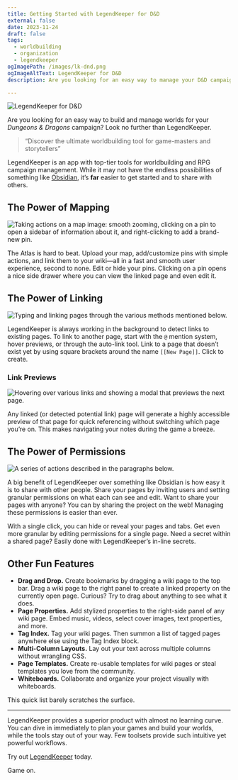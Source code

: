 ```yaml
---
title: Getting Started with LegendKeeper for D&D
external: false
date: 2023-11-24
draft: false
tags:
  - worldbuilding
  - organization
  - legendkeeper
ogImagePath: /images/lk-dnd.png
ogImageAltText: LegendKeeper for D&D
description: Are you looking for an easy way to manage your D&D campaign? Look no further than LegendKeeper. 

---
```


![LegendKeeper for D&D](/images/lk-dnd.png)

Are you looking for an easy way to build and manage worlds for your *Dungeons & Dragons* campaign? Look no further than LegendKeeper. 

> “Discover the ultimate worldbuilding tool for game-masters and storytellers”

LegendKeeper is an app with top-tier tools for worldbuilding and RPG campaign management. While it may not have the endless possibilities of something like [Obsidian](/blog/getting-started-with-obsidian-dnd), it’s **far** easier to get started and to share with others.

## The Power of Mapping

![Taking actions on a map image: smooth zooming, clicking on a pin to open a sidebar of information about it, and right-clicking to add a brand-new pin.](/images/lk-atlas.gif)

The Atlas is hard to beat. Upload your map, add/customize pins with simple actions, and link them to your wiki—all in a fast and smooth user experience, second to none. Edit or hide your pins. Clicking on a pin opens a nice side drawer where you can view the linked page and even edit it.

## The Power of Linking

![Typing and linking pages through the various methods mentioned below.](/images/lk-linking.gif)

LegendKeeper is always working in the background to detect links to existing pages. To link to another page, start with the `@` mention system, hover previews, or through the auto-link tool. Link to a page that doesn’t exist yet by using square brackets around the name `[[New Page]]`. Click to create.

### Link Previews

![Hovering over various links and showing a modal that previews the next page.](/images/lk-page-previews.gif)

Any linked (or detected potential link) page will generate a highly accessible preview of that page for quick referencing without switching which page you’re on. This makes navigating your notes during the game a breeze.

## The Power of Permissions

![A series of actions described in the paragraphs below.](/images/lk-permissions.gif)

A big benefit of LegendKeeper over something like Obsidian is how easy it is to share with other people. Share your pages by inviting users and setting granular permissions on what each can see and edit. Want to share your pages with anyone? You can by sharing the project on the web! Managing these permissions is easier than ever.

With a single click, you can hide or reveal your pages and tabs. Get even more granular by editing permissions for a single page. Need a secret within a shared page? Easily done with LegendKeeper’s in-line secrets. 

## Other Fun Features

- **Drag and Drop.** Create bookmarks by dragging a wiki page to the top bar. Drag a wiki page to the right panel to create a linked property on the currently open page. Curious? Try to drag about anything to see what it does. 
- **Page Properties.** Add stylized properties to the right-side panel of any wiki page. Embed music, videos, select cover images, text properties, and more. 
- **Tag Index.** Tag your wiki pages. Then summon a list of tagged pages anywhere else using the Tag Index block. 
- **Multi-Column Layouts.** Lay out your text across multiple columns without wrangling CSS. 
- **Page Templates.** Create re-usable templates for wiki pages or steal templates you love from the community.
- **Whiteboards.** Collaborate and organize your project visually with whiteboards.

This quick list barely scratches the surface.

---

LegendKeeper provides a superior product with almost no learning curve. You can dive in immediately to plan your games and build your worlds, while the tools stay out of your way. Few toolsets provide such intuitive yet powerful workflows.

Try out [LegendKeeper](https://www.legendkeeper.com) today.

Game on.